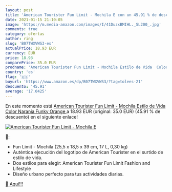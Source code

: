```yaml
---
layout: post
title: 'American Tourister Fun Limit - Mochila E con un 45.91 % de descuento'
date: 2021-01-15 21:10:05
image: 'https://m.media-amazon.com/images/I/41DuzxBMIHL._SL200_.jpg'
comments: true
category: ofertas
author: ring
slug: 'B07TWXVWS3-es'
actualPrice: 18.93 EUR
currency: EUR
price: 18.93
comparePrice: 35.0 EUR
prodname: 'American Tourister Fun Limit - Mochila Estilo de Vida  Color Naranja  Funky Orange '
country: 'es'
flag: '🇪🇸'
buyurl: 'https://www.amazon.es/dp/B07TWXVWS3/?tag=tolees-21'
descuento: '45.91'
average: '17.0425'
---
```


En este momento está [American Tourister Fun Limit - Mochila Estilo de Vida  Color Naranja  Funky Orange ](https://www.amazon.es/dp/B07TWXVWS3/?tag=tolees-21) a 18.93 EUR (original: 35.0 EUR) (45.91 %  de descuento) en el siguiente enlace!

[![American Tourister Fun Limit - Mochila E](https://m.media-amazon.com/images/I/41DuzxBMIHL._SL200_.jpg)](https://www.amazon.es/dp/B07TWXVWS3/?tag=tolees-21)

🔎:

- Fun Limit - Mochila (25,5 x 18,5 x 39 cm, 17 L, 0,30 kg)
- Auténtica ejecución del logotipo de American Tourister en el surtido de estilo de vida.
- Dos estilos para elegir: American Tourister Fun Limit Fashion and Lifestyle
- Diseño urbano perfecto para tus actividades diarias.

[🛒 Aquí!!!](https://www.amazon.es/dp/B07TWXVWS3/?tag=tolees-21)
